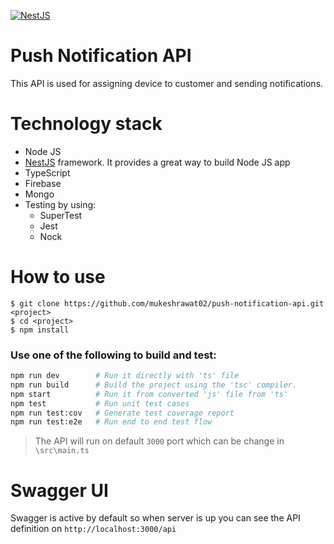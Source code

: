 [![NestJS](https://img.shields.io/badge/Powered%20by-NestJS-blue.svg?colorB=0e83cd)](https://nestjs.com/)

# Push Notification API
This API is used for assigning device to customer and sending notifications.

# Technology stack
- Node JS
- [NestJS](https://github.com/nestjs/nest) framework. It provides a great way to build Node JS app
- TypeScript
- Firebase
- Mongo
- Testing by using: 
    - SuperTest
    - Jest
    - Nock


# How to use

```
$ git clone https://github.com/mukeshrawat02/push-notification-api.git <project>
$ cd <project>
$ npm install
```

### Use one of the following to build and test:

```bash
npm run dev        # Run it directly with 'ts' file 
npm run build      # Build the project using the 'tsc' compiler.
npm start          # Run it from converted 'js' file from 'ts'
npm test           # Run unit test cases
npm run test:cov   # Generate test coverage report
npm run test:e2e   # Run end to end test flow
```
> The API will run on default `3000` port which can be change in `\src\main.ts`


# Swagger UI
Swagger is active by default so when server is up you can see the API definition on 
`http://localhost:3000/api`
